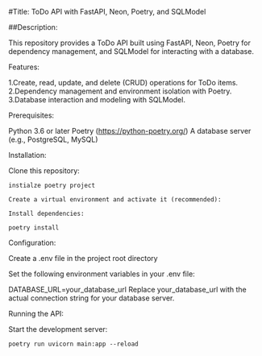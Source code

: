 #Title: ToDo API with FastAPI, Neon, Poetry, and SQLModel

##Description:

This repository provides a ToDo API built using FastAPI, Neon, Poetry for dependency management, and SQLModel for interacting with a database.

Features:

1.Create, read, update, and delete (CRUD) operations for ToDo items.
2.Dependency management and environment isolation with Poetry.
3.Database interaction and modeling with SQLModel.

Prerequisites:

Python 3.6 or later
Poetry (https://python-poetry.org/)
A database server (e.g., PostgreSQL, MySQL)


Installation:

Clone this repository:

    instialze poetry project

    Create a virtual environment and activate it (recommended):

    Install dependencies:

    poetry install


Configuration:

Create a .env file in the project root directory 

Set the following environment variables in your .env file:

DATABASE_URL=your_database_url
Replace your_database_url with the actual connection string for your database server.

Running the API:

Start the development server:


    poetry run uvicorn main:app --reload
